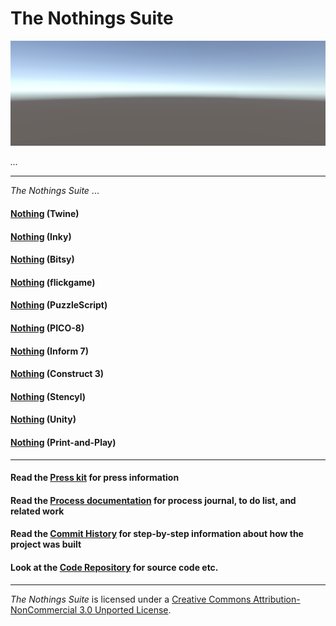 # The Nothings Suite

[![Splash](info/images/splash.png)](https://pippinbarr.github.io/the-nothings-suite/)

*...*

---

_The Nothings Suite_ ...

#### [Nothing](https://pippinbarr.github.io/the-nothings-suite/twine/) (Twine)
#### [Nothing](https://pippinbarr.github.io/the-nothings-suite/inky/) (Inky)
#### [Nothing](https://pippinbarr.github.io/the-nothings-suite/bitsy/) (Bitsy)
#### [Nothing](https://pippinbarr.github.io/the-nothings-suite/flickgame/) (flickgame)
#### [Nothing](https://pippinbarr.github.io/the-nothings-suite/puzzlescript/) (PuzzleScript)
#### [Nothing](https://pippinbarr.github.io/the-nothings-suite/pico8/) (PICO-8)
#### [Nothing](https://pippinbarr.github.io/the-nothings-suite/inform7/Nothing.gblorb) (Inform 7)
#### [Nothing](https://pippinbarr.github.io/the-nothings-suite/construct3/) (Construct 3)
#### [Nothing](https://pippinbarr.github.io/the-nothings-suite/stencyl/) (Stencyl)
#### [Nothing](https://pippinbarr.github.io/the-nothings-suite/unity/) (Unity)
#### [Nothing](https://pippinbarr.github.io/the-nothings-suite/print-and-play/nothing.pdf) (Print-and-Play)

---

#### Read the [Press kit](https://github.com/pippinbarr/the-nothings-suite/blob/master/press/README.md) for press information
#### Read the [Process documentation](https://github.com/pippinbarr/the-nothings-suite/blob/master/process/README.md) for process journal, to do list, and related work
#### Read the [Commit History](https://github.com/pippinbarr/the-nothings-suite/commits/master) for step-by-step information about how the project was built
#### Look at the [Code Repository](https://github.com/pippinbarr/the-nothings-suite) for source code etc.

---

_The Nothings Suite_ is licensed under a [Creative Commons Attribution-NonCommercial 3.0 Unported License](http://creativecommons.org/licenses/by-nc/3.0/).
